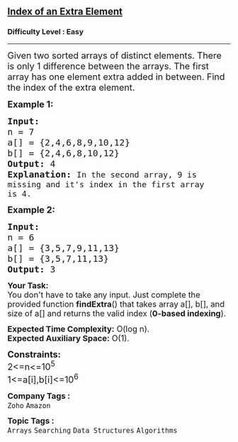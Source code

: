 <h2><a href="https://www.geeksforgeeks.org/problems/index-of-an-extra-element/1">Index of an Extra Element</a></h2><h3>Difficulty Level : Easy</h3><hr><div class="problems_problem_content__Xm_eO"><p><span style="font-size: 20px;">Given two sorted arrays of distinct elements. There is only 1 difference between the arrays. The first array has one element extra added in between. Find the index of the extra element.</span></p>
<p><span style="font-size: 20px;"><strong>Example 1:</strong></span></p>
<pre><span style="font-size: 20px;"><strong>Input:
</strong>n = 7
a[] = {2,4,6,8,9,10,12}
b[] = {2,4,6,8,10,12}
<strong>Output: </strong>4<strong>
Explanation: </strong></span><span style="font-size: 18px;">In the second array, 9 is
missing and it's index in the first array
is 4.</span></pre>
<p><span style="font-size: 20px;"><strong>Example 2:</strong></span></p>
<pre><span style="font-size: 20px;"><strong>Input:
</strong>n = 6
a[] = {3,5,7,9,11,13}
b[] = {3,5,7,11,13}
<strong>Output: </strong>3</span></pre>
<p><span style="font-size: 18px;"><strong>Your Task:</strong><br>You don't have to take any input. Just complete the provided function&nbsp;<strong>findExtra</strong>() that takes array a[], b[], and size of a[] and returns the valid index (<strong>0-based indexing</strong>).</span></p>
<p><span style="font-size: 18px;"><strong>Expected Time Complexity:</strong> O(log n).<br><strong>Expected Auxiliary Space:</strong>&nbsp;O(1).</span></p>
<p><span style="font-size: 20px;"><strong>Constraints:</strong><br>2&lt;=n&lt;=10<sup>5</sup><br>1&lt;=a[i],b[i]&lt;=10<sup>6</sup></span></p></div><p><span style=font-size:18px><strong>Company Tags : </strong><br><code>Zoho</code>&nbsp;<code>Amazon</code>&nbsp;<br><p><span style=font-size:18px><strong>Topic Tags : </strong><br><code>Arrays</code>&nbsp;<code>Searching</code>&nbsp;<code>Data Structures</code>&nbsp;<code>Algorithms</code>&nbsp;